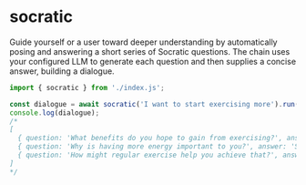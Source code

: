 # socratic

Guide yourself or a user toward deeper understanding by automatically posing and answering a short series of Socratic questions. The chain uses your configured LLM to generate each question and then supplies a concise answer, building a dialogue.

```javascript
import { socratic } from './index.js';

const dialogue = await socratic('I want to start exercising more').run(3);
console.log(dialogue);
/*
[
  { question: 'What benefits do you hope to gain from exercising?', answer: 'I want more energy during the day.' },
  { question: 'Why is having more energy important to you?', answer: 'So I can keep up with my kids after work.' },
  { question: 'How might regular exercise help you achieve that?', answer: 'It will improve my stamina and mood.' }
]
*/
```
